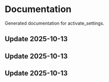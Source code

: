 # Documentation

Generated documentation for activate_settings.

## Update 2025-10-13

## Update 2025-10-13

## Update 2025-10-13
